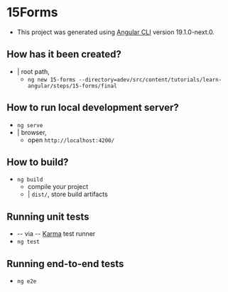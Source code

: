 # 15Forms

* This project was generated using [Angular CLI](https://github.com/angular/angular-cli) version 19.1.0-next.0.

## How has it been created?

* | root path,
    * `ng new 15-forms --directory=adev/src/content/tutorials/learn-angular/steps/15-forms/final`

## How to run local development server?

* `ng serve`
* | browser,
    * open `http://localhost:4200/`

## How to build?

* `ng build`
    * compile your project
    * | `dist/`, store build artifacts

## Running unit tests

* -- via -- [Karma](https://karma-runner.github.io) test runner
* `ng test`

## Running end-to-end tests

* `ng e2e`
